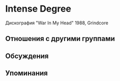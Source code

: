 # Intense Degree

Дискография
"War In My Head" 1988, Grindcore

## Отношения с другими группами


## Обсуждения


## Упоминания

